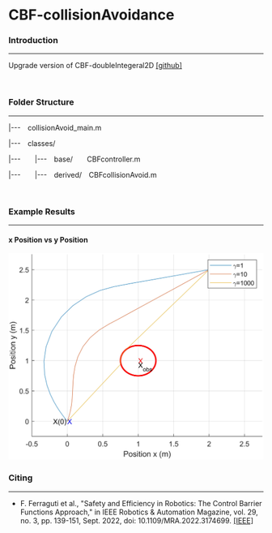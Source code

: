 # CBF-collisionAvoidance



### Introduction
---
Upgrade version of CBF-doubleIntegeral2D [[github]]([https://ieeexplore.ieee.org/abstract/document/9788028](https://github.com/yeongdg/CBF-doubleIntegeral2D/tree/main))

<br/>

### Folder Structure
---
|--- collisionAvoid_main.m

|--- classes/

|---  |--- base/  CBFcontroller.m

|---  |--- derived/ CBFcollisionAvoid.m

<br/>

### Example Results
---
#### x Position vs y Position
<img src = "https://github.com/yeongdg/CBF-collisionAvoidance/blob/main/img/obstacleAvoidance.jpg">

<br/>

### Citing
---
* F. Ferraguti et al., "Safety and Efficiency in Robotics: The Control Barrier Functions Approach," in IEEE Robotics & Automation Magazine, vol. 29, no. 3, pp. 139-151, Sept. 2022, doi: 10.1109/MRA.2022.3174699. [[IEEE]](https://ieeexplore.ieee.org/abstract/document/9788028)
